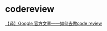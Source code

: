 # codereview

[【译】Google 官方文章——如何去做code review](https://juejin.cn/post/6844903959593746439#heading-35)
